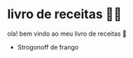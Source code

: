 # livro de receitas :man_cook:

ola! bem vindo ao meu livro de receitas :wave:

- Strogonoff de frango
